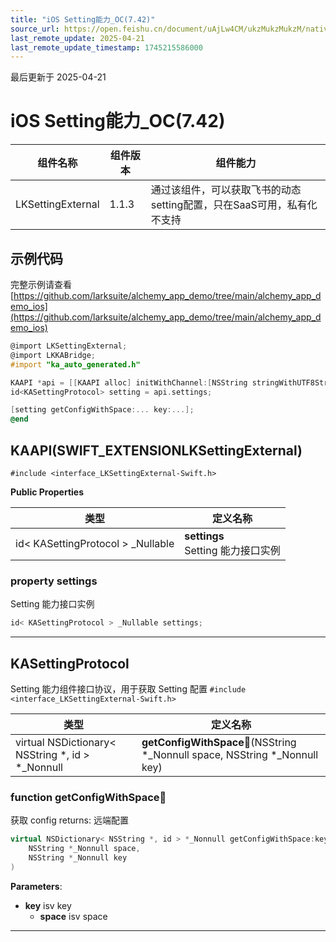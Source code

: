 ```yaml
---
title: "iOS Setting能力_OC(7.42)"
source_url: https://open.feishu.cn/document/uAjLw4CM/ukzMukzMukzM/native-integration/open-scene-introduction/capability-components/setting-ability/ios-settingexternal_oc/ios-settingexternal_oc_742
last_remote_update: 2025-04-21
last_remote_update_timestamp: 1745215586000
---
```

最后更新于 2025-04-21

# iOS Setting能力_OC(7.42) 

|组件名称 | 组件版本 | 组件能力 |
| ---- | ------ | -------- |
| LKSettingExternal | 1.1.3 | 通过该组件，可以获取飞书的动态setting配置，只在SaaS可用，私有化不支持 |

## 示例代码

完整示例请查看 [https://github.com/larksuite/alchemy_app_demo/tree/main/alchemy_app_demo_ios](https://github.com/larksuite/alchemy_app_demo/tree/main/alchemy_app_demo_ios)

```objectivec
@import LKSettingExternal;
@import LKKABridge;
#import "ka_auto_generated.h"

KAAPI *api = [[KAAPI alloc] initWithChannel:[NSString stringWithUTF8String:getChannel()]];
id<KASettingProtocol> setting = api.settings;

[setting getConfigWithSpace:... key:...];
@end
```

## KAAPI(SWIFT_EXTENSIONLKSettingExternal)

`#include <interface_LKSettingExternal-Swift.h>`

**Public Properties**

|       类型      | 定义名称        |
| -------------- | -------------- |
| id< KASettingProtocol > _Nullable | **settings** <br>Setting 能力接口实例  |

### **property settings**

Setting 能力接口实例 
```cpp
id< KASettingProtocol > _Nullable settings;
```

-------------------------------

## KASettingProtocol

Setting 能力组件接口协议，用于获取 Setting 配置 
`#include <interface_LKSettingExternal-Swift.h>`

|        类型     | 定义名称           |
| -------------- | -------------- |
| virtual NSDictionary< NSString *, id > *_Nonnull | **getConfigWithSpace:key:**(NSString *_Nonnull space, NSString *_Nonnull key) |

### **function getConfigWithSpace:key:**

获取 config 
returns: 远端配置 

```cpp
virtual NSDictionary< NSString *, id > *_Nonnull getConfigWithSpace:key:(
    NSString *_Nonnull space,
    NSString *_Nonnull key
)
```

**Parameters**: 

* **key** isv key
  * **space** isv space

-------------------------------
